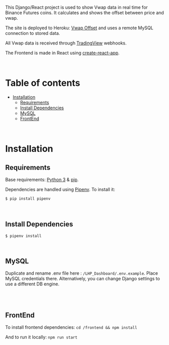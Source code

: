 This Django/React project is used to show Vwap data in real time for Binance Futures coins. It calculates and shows the offset between price and vwap.

The site is deployed to Heroku: [Vwap Offset](https://vwap-offset.herokuapp.com/) and uses a remote MySQL connection to stored data.

All Vwap data is received through [TradingView](https://www.tradingview.com/) webhooks.

The Frontend is made in React using [create-react-app](https://github.com/facebook/create-react-app).

<br/>

# **Table of contents**

<!--ts-->

- [Installation](#installation)
  - [Requirements](#requirements)
  - [Install Dependencies](#install-dependencies)
  - [MySQL](#mysql)
  - [FrontEnd](#frontend)

<br/>

# **Installation**

## Requirements

Base requirements: [Python 3](https://www.python.org/) & [pip](https://pip.pypa.io/en/stable/).

Dependencies are handled using [Pipenv](https://pypi.org/project/pipenv/). To install it:

```sh
$ pip install pipenv
```

<br/>

## Install Dependencies

```
$ pipenv install
```

<br/>

## MySQL

Duplicate and rename .env file here : `/LHP_Dashboard/.env.example`. Place MySQL credentials there.
Alternatively, you can change Django settings to use a different DB engine.

<br/><br/>

## FrontEnd

To install frontend dependencies:
`cd /frontend && npm install`

And to run it locally:
`npm run start`

<br/><br/>
